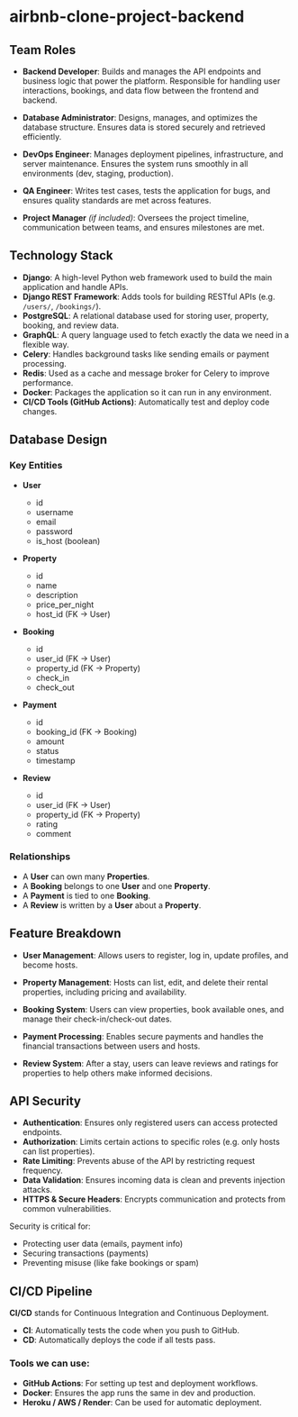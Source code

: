 # airbnb-clone-project-backend

## Team Roles

- **Backend Developer**: Builds and manages the API endpoints and business logic that power the platform. Responsible for handling user interactions, bookings, and data flow between the frontend and backend.

- **Database Administrator**: Designs, manages, and optimizes the database structure. Ensures data is stored securely and retrieved efficiently.

- **DevOps Engineer**: Manages deployment pipelines, infrastructure, and server maintenance. Ensures the system runs smoothly in all environments (dev, staging, production).

- **QA Engineer**: Writes test cases, tests the application for bugs, and ensures quality standards are met across features.

- **Project Manager** *(if included)*: Oversees the project timeline, communication between teams, and ensures milestones are met.

## Technology Stack

- **Django**: A high-level Python web framework used to build the main application and handle APIs.
- **Django REST Framework**: Adds tools for building RESTful APIs (e.g. `/users/`, `/bookings/`).
- **PostgreSQL**: A relational database used for storing user, property, booking, and review data.
- **GraphQL**: A query language used to fetch exactly the data we need in a flexible way.
- **Celery**: Handles background tasks like sending emails or payment processing.
- **Redis**: Used as a cache and message broker for Celery to improve performance.
- **Docker**: Packages the application so it can run in any environment.
- **CI/CD Tools (GitHub Actions)**: Automatically test and deploy code changes.

## Database Design

### Key Entities

- **User**
  - id
  - username
  - email
  - password
  - is_host (boolean)

- **Property**
  - id
  - name
  - description
  - price_per_night
  - host_id (FK → User)

- **Booking**
  - id
  - user_id (FK → User)
  - property_id (FK → Property)
  - check_in
  - check_out

- **Payment**
  - id
  - booking_id (FK → Booking)
  - amount
  - status
  - timestamp

- **Review**
  - id
  - user_id (FK → User)
  - property_id (FK → Property)
  - rating
  - comment

### Relationships

- A **User** can own many **Properties**.
- A **Booking** belongs to one **User** and one **Property**.
- A **Payment** is tied to one **Booking**.
- A **Review** is written by a **User** about a **Property**.

## Feature Breakdown

- **User Management**: Allows users to register, log in, update profiles, and become hosts.

- **Property Management**: Hosts can list, edit, and delete their rental properties, including pricing and availability.

- **Booking System**: Users can view properties, book available ones, and manage their check-in/check-out dates.

- **Payment Processing**: Enables secure payments and handles the financial transactions between users and hosts.

- **Review System**: After a stay, users can leave reviews and ratings for properties to help others make informed decisions.

## API Security

- **Authentication**: Ensures only registered users can access protected endpoints.
- **Authorization**: Limits certain actions to specific roles (e.g. only hosts can list properties).
- **Rate Limiting**: Prevents abuse of the API by restricting request frequency.
- **Data Validation**: Ensures incoming data is clean and prevents injection attacks.
- **HTTPS & Secure Headers**: Encrypts communication and protects from common vulnerabilities.

Security is critical for:
- Protecting user data (emails, payment info)
- Securing transactions (payments)
- Preventing misuse (like fake bookings or spam)

## CI/CD Pipeline

**CI/CD** stands for Continuous Integration and Continuous Deployment.

- **CI**: Automatically tests the code when you push to GitHub.
- **CD**: Automatically deploys the code if all tests pass.

### Tools we can use:
- **GitHub Actions**: For setting up test and deployment workflows.
- **Docker**: Ensures the app runs the same in dev and production.
- **Heroku / AWS / Render**: Can be used for automatic deployment.

